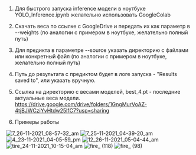 1. Для быстрого запуска inference модели в ноутбуке YOLO_Inference.ipynb желательно использовать GoogleColab
2. Cкачать веса по ссылке с GoogleDrive и передать их как параметр в --weights (по аналогии с примером в ноутбуке, желательно полный путь)
3. Для предикта в параметре --source указать директорию с файлами или конкретный файл (по аналогии с примером в ноутбуке, желательно полный путь)
4. Путь до результата с предиктом будет в логе запуска - "Results saved to", или указать вручную.

5. Ссылка на директорию с весами моделей, best_4.pt - последние актуальные веса модели.
https://drive.google.com/drive/folders/1GngMurVoAZ-4tjBJWCziYvHtdw25lfC7?usp=sharing

6. Примеры работы

![7_26-11-2021_08-57-32_am](https://user-images.githubusercontent.com/28774720/144696136-9fd1ddf5-6b95-4b37-b7e3-5baf5951dcfe.png)
![7_25-11-2021_04-39-20_am](https://user-images.githubusercontent.com/28774720/144696131-0c2a2f5a-08ea-4ee9-a934-2200a8c8d72a.png)
![4_23-11-2021_04-05-59_pm](https://user-images.githubusercontent.com/28774720/144696132-efc55047-df4a-4582-af2b-fb7e7fb521b3.png)
![12_26-11-2021_05-04-44_am](https://user-images.githubusercontent.com/28774720/144696134-10625bc6-6cd0-4347-baaa-c7d3767c739e.png)
![tire_24-11-2021_10-15-04_am](https://user-images.githubusercontent.com/28774720/144696137-401c2df7-6e39-4355-914c-54577a4d3f24.jpg)
![fire_ (118)](https://user-images.githubusercontent.com/28774720/144696138-7ecc3cd1-9c4e-43be-b827-3a5886f7b5c8.jpg)
![fire_ (98)](https://user-images.githubusercontent.com/28774720/144696192-ae444cc6-f165-4b9f-a165-cb75b9c9e575.jpg)
